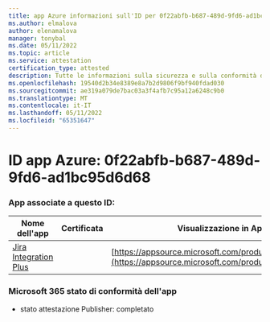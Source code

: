 ```yaml
---
title: app Azure informazioni sull'ID per 0f22abfb-b687-489d-9fd6-ad1bc95d6d68
ms.author: elmalova
author: elenamalova
manager: tonybal
ms.date: 05/11/2022
ms.topic: article
ms.service: attestation
certification_type: attested
description: Tutte le informazioni sulla sicurezza e sulla conformità disponibili per 0f22abfb-b687-489d-9fd6-ad1bc95d6d68.
ms.openlocfilehash: 19540d2b34e8389e8a7b2d9806f9bf940fdad030
ms.sourcegitcommit: ae319a079de7bac03a3f4afb7c95a12a6248c9b0
ms.translationtype: MT
ms.contentlocale: it-IT
ms.lasthandoff: 05/11/2022
ms.locfileid: "65351647"
---
```

# <a name="azure-app-id-0f22abfb-b687-489d-9fd6-ad1bc95d6d68"></a>ID app Azure: 0f22abfb-b687-489d-9fd6-ad1bc95d6d68


### <a name="apps-associated-with-this-id"></a>App associate a questo ID:
| **Nome dell'app** | **Certificata** | **Visualizzazione in AppSource** |
|--------------|---------------|-----------------------|
| [Jira Integration Plus](../forward/WA200003847.md) |  | [https://appsource.microsoft.com/product/office/WA200003847](https://appsource.microsoft.com/product/office/WA200003847) |

### <a name="microsoft-365-app-compliance-status"></a>Microsoft 365 stato di conformità dell'app
- stato attestazione Publisher: completato
